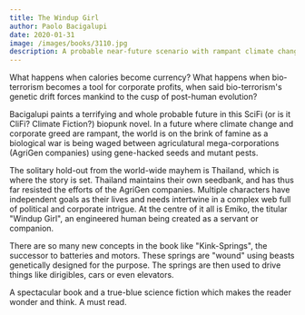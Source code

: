```yaml
---
title: The Windup Girl
author: Paolo Bacigalupi
date: 2020-01-31
image: /images/books/3110.jpg
description: A probable near-future scenario with rampant climate change and biological warfare.
---
```


What happens when calories become currency? What happens when bio-terrorism becomes a tool for corporate profits, when said bio-terrorism's genetic drift forces mankind to the cusp of post-human evolution? 

Bacigalupi paints a terrifying and whole probable future in this SciFi (or is it CliFi? Climate Fiction?) biopunk novel. In a future where climate change and corporate greed are rampant, the world is on the brink of famine as a biological war is being waged between agriculatural mega-corporations (AgriGen companies) using gene-hacked seeds and mutant pests.

The solitary hold-out from the world-wide mayhem is Thailand, which is where the story is set. Thailand maintains their own seedbank, and has thus far resisted the efforts of the AgriGen companies. Multiple characters have independent goals as their lives and needs intertwine in a complex web full of political and corporate intrigue. At the centre of it all is Emiko, the titular "Windup Girl", an engineered human being created as a servant or companion.

There are so many new concepts in the book like "Kink-Springs", the successor to batteries and motors. These springs are "wound" using beasts genetically designed for the purpose. The springs are then used to drive things like dirigibles, cars or even elevators.

A spectacular book and a true-blue science fiction which makes the reader wonder and think. A must read.
